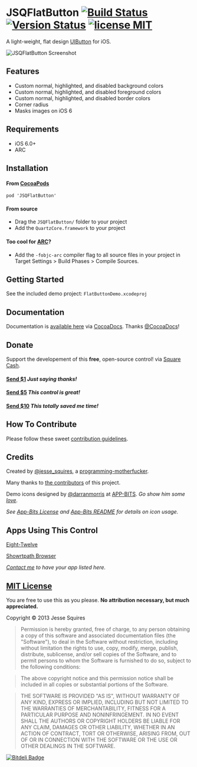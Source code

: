 # JSQFlatButton [![Build Status](https://secure.travis-ci.org/jessesquires/JSQFlatButton.png)](http://travis-ci.org/jessesquires/JSQFlatButton) [![Version Status](https://cocoapod-badges.herokuapp.com/v/JSQFlatButton/badge.png)][docsLink] [![license MIT](http://b.repl.ca/v1/license-MIT-blue.png)][mitLink]

A light-weight, flat design [UIButton](https://developer.apple.com/library/ios/documentation/uikit/reference/UIButton_Class/UIButton/UIButton.html) for iOS.

![JSQFlatButton Screenshot][imgLink]

## Features

* Custom normal, highlighted, and disabled background colors
* Custom normal, highlighted, and disabled foreground colors
* Custom normal, highlighted, and disabled border colors
* Corner radius
* Masks images on iOS 6

## Requirements

* iOS 6.0+ 
* ARC

## Installation

#### From [CocoaPods](http://www.cocoapods.org)

`pod 'JSQFlatButton'`

#### From source

* Drag the `JSQFlatButton/` folder to your project
* Add the `QuartzCore.framework` to your project

#### Too cool for [ARC](https://developer.apple.com/library/mac/releasenotes/ObjectiveC/RN-TransitioningToARC/Introduction/Introduction.html)?

* Add the `-fobjc-arc` compiler flag to all source files in your project in Target Settings > Build Phases > Compile Sources.

## Getting Started

See the included demo project: `FlatButtonDemo.xcodeproj`

## Documentation

Documentation is [available here][docsLink] via [CocoaDocs](http://cocoadocs.org). Thanks [@CocoaDocs](https://twitter.com/CocoaDocs)!

## Donate

Support the developement of this **free**, open-source control! via [Square Cash](https://square.com/cash).

<h4><a href="mailto:jesse.squires.developer@gmail.com?cc=cash@square.com&subject=$1&body=Thanks for developing JSQFlatButton!">Send $1</a> <em>Just saying thanks!</em></h4>
<h4><a href="mailto:jesse.squires.developer@gmail.com?cc=cash@square.com&subject=$5&body=Thanks for developing JSQFlatButton!">Send $5</a> <em>This control is great!</em></h4>
<h4><a href="mailto:jesse.squires.developer@gmail.com?cc=cash@square.com&subject=$10&body=Thanks for developing JSQFlatButton!">Send $10</a> <em>This totally saved me time!</em></h4>

## How To Contribute

Please follow these sweet [contribution guidelines](https://github.com/jessesquires/HowToContribute).

## Credits

Created by [@jesse_squires](https://twitter.com/jesse_squires), a [programming-motherfucker](http://programming-motherfucker.com).

Many thanks to [the contributors](https://github.com/jessesquires/JSQFlatButton/graphs/contributors) of this project.

Demo icons designed by [@darranmorris](https://twitter.com/darranmorris) at [APP-BITS](http://app-bits.com). *Go show him some [love](http://store.app-bits.com).*

*See [App-Bits License](https://raw.github.com/jessesquires/JSQFlatButton/master/appbits_license.txt) and [App-Bits README](https://raw.github.com/jessesquires/JSQFlatButton/master/appbits_readme.pdf) for details on icon usage.*

## Apps Using This Control

[Eight-Twelve](https://itunes.apple.com/us/app/eight-twelve/id648715570?mt=8)

[Showrtpath Browser](https://itunes.apple.com/us/app/showrtpath-browser/id773200599?mt=8)

*[Contact me](mailto:jesse.squires.developer@gmail.com) to have your app listed here.*

## [MIT License][mitLink]

You are free to use this as you please. **No attribution necessary, but much appreciated.**

Copyright &copy; 2013 Jesse Squires

>Permission is hereby granted, free of charge, to any person obtaining a copy of this software and associated documentation files (the "Software"), to deal in the Software without restriction, including without limitation the rights to use, copy, modify, merge, publish, distribute, sublicense, and/or sell copies of the Software, and to permit persons to whom the Software is furnished to do so, subject to the following conditions:

>The above copyright notice and this permission notice shall be included in all copies or substantial portions of the Software.

>THE SOFTWARE IS PROVIDED "AS IS", WITHOUT WARRANTY OF ANY KIND, EXPRESS OR IMPLIED, INCLUDING BUT NOT LIMITED TO THE WARRANTIES OF MERCHANTABILITY, FITNESS FOR A PARTICULAR PURPOSE AND NONINFRINGEMENT. IN NO EVENT SHALL THE AUTHORS OR COPYRIGHT HOLDERS BE LIABLE FOR ANY CLAIM, DAMAGES OR OTHER LIABILITY, WHETHER IN AN ACTION OF CONTRACT, TORT OR OTHERWISE, ARISING FROM, OUT OF OR IN CONNECTION WITH THE SOFTWARE OR THE USE OR OTHER DEALINGS IN THE SOFTWARE.

[docsLink]:http://cocoadocs.org/docsets/JSQFlatButton/2.0.0
[mitLink]:http://opensource.org/licenses/MIT
[imgLink]:https://raw.github.com/jessesquires/JSQFlatButton/master/Screenshots/screenshot.png

[![Bitdeli Badge](https://d2weczhvl823v0.cloudfront.net/jessesquires/jsqflatbutton/trend.png)](https://bitdeli.com/free "Bitdeli Badge")
